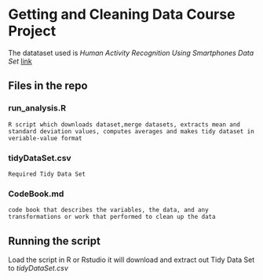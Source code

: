 # Getting and Cleaning Data Course Project

The datataset used is _Human Activity Recognition Using Smartphones Data Set_
[link](http://archive.ics.uci.edu/ml/datasets/Human+Activity+Recognition+Using+Smartphones)

## Files in the repo
### run_analysis.R
    R script which downloads dataset,merge datasets, extracts mean and standard deviation values, computes averages and makes tidy dataset in veriable-value format
### tidyDataSet.csv
    Required Tidy Data Set
### CodeBook.md
    code book that describes the variables, the data, and any transformations or work that performed to clean up the data

## Running the script
Load the script in R or Rstudio it will download and extract out Tidy Data Set to *tidyDataSet.csv*
